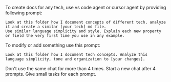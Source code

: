 To create docs for any tech, use vs code agent or cursor agent by providing following prompt:

```
Look at this folder how I document concepts of different tech, analyze it and create a similar [your tech] md file.
Use similar language simplicity and style. Explain each new property or field the very first time you use in any example.
```

To modify or add something use this prompt:

```
Look at this folder how I document tech concepts. Analyze this language simplicity, tone and organization to [your changes].
```

Don't use the same chat for more than 4 times. Start a new chat after 4 prompts.
Give small tasks for each prompt.